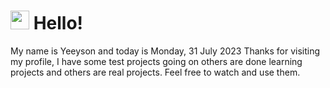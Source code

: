  <h1>
    <img src="https://emojis.slackmojis.com/emojis/images/1643510097/45343/hi.gif?1643510097" width="30"/> 
    Hello!
 </h1>
 <p>
    My name is Yeeyson and today is Monday, 31 July 2023
    Thanks for visiting my profile, I have some test projects going on others are done learning projects and others are real projects.
    Feel free to watch and use them.
 </p>
